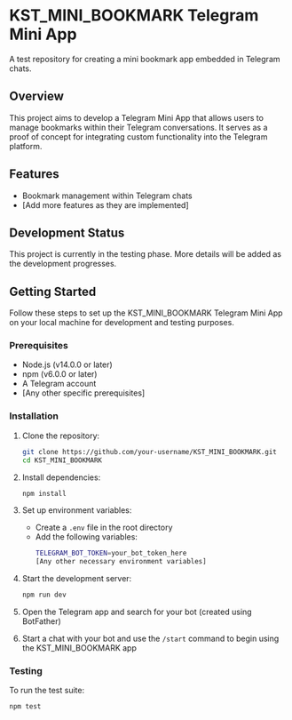 # KST_MINI_BOOKMARK Telegram Mini App

A test repository for creating a mini bookmark app embedded in Telegram chats.

## Overview

This project aims to develop a Telegram Mini App that allows users to manage bookmarks within their Telegram conversations. It serves as a proof of concept for integrating custom functionality into the Telegram platform.

## Features

- Bookmark management within Telegram chats
- [Add more features as they are implemented]

## Development Status

This project is currently in the testing phase. More details will be added as the development progresses.

## Getting Started

Follow these steps to set up the KST_MINI_BOOKMARK Telegram Mini App on your local machine for development and testing purposes.

### Prerequisites

- Node.js (v14.0.0 or later)
- npm (v6.0.0 or later)
- A Telegram account
- [Any other specific prerequisites]

### Installation

1. Clone the repository:
   ```bash
   git clone https://github.com/your-username/KST_MINI_BOOKMARK.git
   cd KST_MINI_BOOKMARK
   ```

2. Install dependencies:
   ```bash
   npm install
   ```

3. Set up environment variables:
   - Create a `.env` file in the root directory
   - Add the following variables:
     ```bash
     TELEGRAM_BOT_TOKEN=your_bot_token_here
     [Any other necessary environment variables]
     ```

4. Start the development server:
   ```bash
   npm run dev
   ```

5. Open the Telegram app and search for your bot (created using BotFather)

6. Start a chat with your bot and use the `/start` command to begin using the KST_MINI_BOOKMARK app

### Testing

To run the test suite:

```
npm test
```

